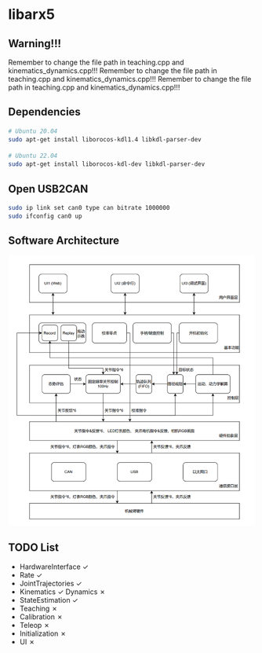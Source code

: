 # libarx5

## Warning!!!
Remember to change the file path in teaching.cpp and kinematics_dynamics.cpp!!!
Remember to change the file path in teaching.cpp and kinematics_dynamics.cpp!!!
Remember to change the file path in teaching.cpp and kinematics_dynamics.cpp!!!

## Dependencies

```sh
# Ubuntu 20.04
sudo apt-get install liborocos-kdl1.4 libkdl-parser-dev

# Ubuntu 22.04
sudo apt-get install liborocos-kdl-dev libkdl-parser-dev
```

## Open USB2CAN

```sh
sudo ip link set can0 type can bitrate 1000000
sudo ifconfig can0 up
```

## Software Architecture
![architecture](docs/architecture.png)

## TODO List

* HardwareInterface ✓
* Rate ✓
* JointTrajectories ✓
* Kinematics ✓ Dynamics ✗
* StateEstimation ✓
* Teaching ✗
* Calibration ✗
* Teleop ✗
* Initialization ✗
* UI ✗